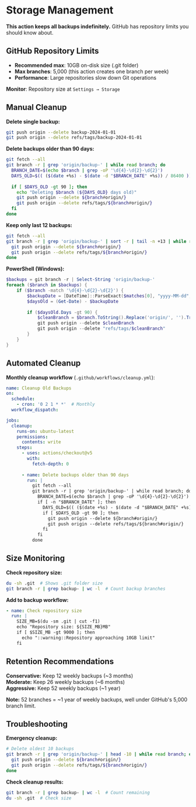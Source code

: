 # Storage Management

**This action keeps all backups indefinitely.** GitHub has repository limits you should know about.

## GitHub Repository Limits
- **Recommended max**: 10GB on-disk size (.git folder)
- **Max branches**: 5,000 (this action creates one branch per week)
- **Performance**: Large repositories slow down Git operations

**Monitor**: Repository size at `Settings → Storage`

## Manual Cleanup

**Delete single backup:**
```bash
git push origin --delete backup-2024-01-01
git push origin --delete refs/tags/backup-2024-01-01
```

**Delete backups older than 90 days:**
```bash
git fetch --all
git branch -r | grep 'origin/backup-' | while read branch; do
  BRANCH_DATE=$(echo $branch | grep -oP '\d{4}-\d{2}-\d{2}')
  DAYS_OLD=$(( ($(date +%s) - $(date -d "$BRANCH_DATE" +%s)) / 86400 ))
  
  if [ $DAYS_OLD -gt 90 ]; then
    echo "Deleting $branch (${DAYS_OLD} days old)"
    git push origin --delete ${branch#origin/}
    git push origin --delete refs/tags/${branch#origin/}
  fi
done
```

**Keep only last 12 backups:**
```bash
git fetch --all
git branch -r | grep 'origin/backup-' | sort -r | tail -n +13 | while read branch; do
  git push origin --delete ${branch#origin/}
  git push origin --delete refs/tags/${branch#origin/}
done
```

**PowerShell (Windows):**
```powershell
$backups = git branch -r | Select-String 'origin/backup-'
foreach ($branch in $backups) {
    if ($branch -match '\d{4}-\d{2}-\d{2}') {
        $backupDate = [DateTime]::ParseExact($matches[0], "yyyy-MM-dd", $null)
        $daysOld = (Get-Date) - $backupDate
        
        if ($daysOld.Days -gt 90) {
            $cleanBranch = $branch.ToString().Replace('origin/', '').Trim()
            git push origin --delete $cleanBranch
            git push origin --delete "refs/tags/$cleanBranch"
        }
    }
}
```

## Automated Cleanup

**Monthly cleanup workflow** (`.github/workflows/cleanup.yml`):
```yaml
name: Cleanup Old Backups
on:
  schedule:
    - cron: '0 2 1 * *'  # Monthly
  workflow_dispatch:

jobs:
  cleanup:
    runs-on: ubuntu-latest
    permissions:
      contents: write
    steps:
      - uses: actions/checkout@v5
        with:
          fetch-depth: 0
          
      - name: Delete backups older than 90 days
        run: |
          git fetch --all
          git branch -r | grep 'origin/backup-' | while read branch; do
            BRANCH_DATE=$(echo $branch | grep -oP '\d{4}-\d{2}-\d{2}')
            if [ -n "$BRANCH_DATE" ]; then
              DAYS_OLD=$(( ($(date +%s) - $(date -d "$BRANCH_DATE" +%s)) / 86400 ))
              if [ $DAYS_OLD -gt 90 ]; then
                git push origin --delete ${branch#origin/}
                git push origin --delete refs/tags/${branch#origin/}
              fi
            fi
          done
```

## Size Monitoring

**Check repository size:**
```bash
du -sh .git  # Shows .git folder size
git branch -r | grep backup- | wc -l  # Count backup branches
```

**Add to backup workflow:**
```yaml
- name: Check repository size
  run: |
    SIZE_MB=$(du -sm .git | cut -f1)
    echo "Repository size: ${SIZE_MB}MB"
    if [ $SIZE_MB -gt 9000 ]; then
      echo "::warning::Repository approaching 10GB limit"
    fi
```

## Retention Recommendations

**Conservative:** Keep 12 weekly backups (~3 months)  
**Moderate:** Keep 26 weekly backups (~6 months)  
**Aggressive:** Keep 52 weekly backups (~1 year)

**Note:** 52 branches = ~1 year of weekly backups, well under GitHub's 5,000 branch limit.

## Troubleshooting

**Emergency cleanup:**
```bash
# Delete oldest 10 backups
git branch -r | grep 'origin/backup-' | head -10 | while read branch; do
  git push origin --delete ${branch#origin/}
  git push origin --delete refs/tags/${branch#origin/}
done
```

**Check cleanup results:**
```bash
git branch -r | grep backup- | wc -l  # Count remaining
du -sh .git  # Check size
```
